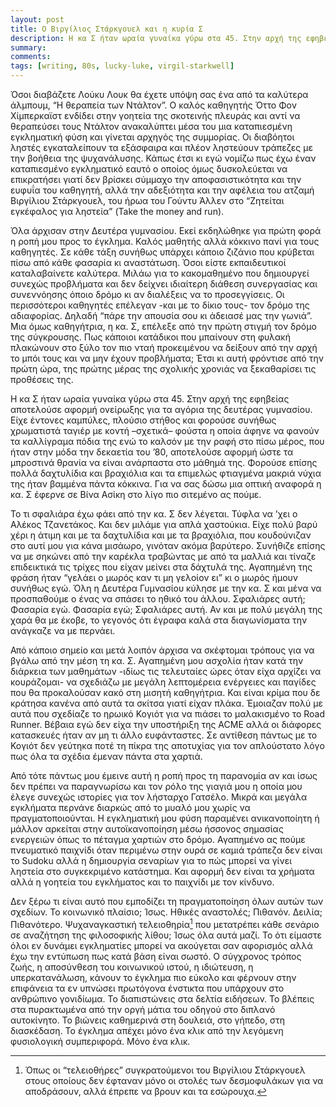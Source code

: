```yaml
---
layout: post
title: Ο Βιργίλιος Στάρκγουελ και η κυρία Σ
description: Η κα Σ ήταν ωραία γυναίκα γύρω στα 45. Στην αρχή της εφηβείας αποτελούσε αφορμή ονείρωξης για τα αγόρια της δευτέρας γυμνασίου. Είχε έντονες καμπύλες, πλούσιο στήθος και φορούσε συνήθως χρωματιστά ταγιέρ με κοντή –σχετικά– φούστα η οποία άφηνε να φανούν τα πόδια της ενώ το καλσόν με την ραφή στο πίσω μέρος, που ήταν στην μόδα την δεκαετία του ’80, αποτελούσε αφορμή ώστε τα μπροστινά θρανία να είναι ανάρπαστα στο μάθημά της. Φορούσε επίσης πολλά δαχτυλίδια και βραχιόλια και τα επιμελώς φτιαγμένα μακριά νύχια της ήταν βαμμένα πάντα κόκκινα. Για να σας δώσω μια οπτική αναφορά η κα. Σ έφερνε σε Βίνα Ασίκη στο λίγο πιο σιτεμένο ας πούμε.
summary: 
comments: 
tags: [writing, 80s, lucky-luke, virgil-starkwell]
---
```


Όσοι διαβάζετε Λούκυ Λουκ θα έχετε υπόψη σας ένα από τα καλύτερα άλμπουμ, “Η θεραπεία των Ντάλτον”. Ο καλός καθηγητής Όττο Φον Χίμπερκαϊστ ενδίδει στην γοητεία της σκοτεινής πλευράς και αντί να θεραπεύσει τους Ντάλτον ανακαλύπτει μέσα του μια καταπιεσμένη εγκληματική φύση και γίνεται αρχηγός της συμμορίας. Οι διαβόητοι ληστές εγκαταλείπουν τα εξάσφαιρα και πλέον ληστεύουν τράπεζες με την βοήθεια της ψυχανάλυσης. Κάπως έτσι κι εγώ νομίζω πως έχω έναν καταπιεσμένο εγκληματικό εαυτό ο οποίος όμως δυσκολεύεται να επικρατήσει γιατί δεν βρίσκει σύμμαχο την αποφασιστικότητα και την ευφυΐα του καθηγητή, αλλά την αδεξιότητα και την αφέλεια του ατζαμή Βιργίλιου Στάρκγουελ, του ήρωα του Γούντυ Άλλεν στο “Ζητείται εγκέφαλος για ληστεία” (Take the money and run).

Όλα άρχισαν στην Δευτέρα γυμνασίου. Εκεί εκδηλώθηκε για πρώτη φορά η ροπή μου προς το έγκλημα. Καλός μαθητής αλλά κόκκινο πανί για τους καθηγητές. Σε κάθε τάξη συνήθως υπάρχει κάποιο ζιζάνιο που κρύβεται πίσω από κάθε φασαρία κι αναστάτωση. Όσοι είστε εκπαιδευτικοί καταλαβαίνετε καλύτερα. Μιλάω για το κακομαθημένο που δημιουργεί συνεχώς προβλήματα και δεν δείχνει ιδιαίτερη διάθεση συνεργασίας και συνεννόησης όποιο δρόμο κι αν διαλέξεις να το προσεγγίσεις. Οι περισσότεροι καθηγητές επέλεγαν -και με το δίκιο τους- τον δρόμο της αδιαφορίας. Δηλαδή “πάρε την απουσία σου κι άδειασέ μας την γωνιά”. Μια όμως καθηγήτρια, η κα. Σ, επέλεξε από την πρώτη στιγμή τον δρόμο της σύγκρουσης. Πως κάποιοι κατάδικοι που μπαίνουν στη φυλακή πλακώνουν στο ξύλο τον πιο νταή προκειμένου να δείξουν από την αρχή το μπόι τους και να μην έχουν προβλήματα; Έτσι κι αυτή φρόντισε από την πρώτη ώρα, της πρώτης μέρας της σχολικής χρονιάς να ξεκαθαρίσει τις προθέσεις της.

Η κα Σ ήταν ωραία γυναίκα γύρω στα 45. Στην αρχή της εφηβείας αποτελούσε αφορμή ονείρωξης για τα αγόρια της δευτέρας γυμνασίου. Είχε έντονες καμπύλες, πλούσιο στήθος και φορούσε συνήθως χρωματιστά ταγιέρ με κοντή –σχετικά– φούστα η οποία άφηνε να φανούν τα καλλίγραμα πόδια της ενώ το καλσόν με την ραφή στο πίσω μέρος, που ήταν στην μόδα την δεκαετία του ’80, αποτελούσε αφορμή ώστε τα μπροστινά θρανία να είναι ανάρπαστα στο μάθημά της. Φορούσε επίσης πολλά δαχτυλίδια και βραχιόλια και τα επιμελώς φτιαγμένα μακριά νύχια της ήταν βαμμένα πάντα κόκκινα. Για να σας δώσω μια οπτική αναφορά η κα. Σ έφερνε σε Βίνα Ασίκη στο λίγο πιο σιτεμένο ας πούμε.

Το τι σφαλιάρα έχω φάει από την κα. Σ δεν λέγεται. Τύφλα να ’χει ο Αλέκος Τζανετάκος. Και δεν μιλάμε για απλά χαστούκια. Είχε πολύ βαρύ χέρι η άτιμη και με τα δαχτυλίδια και με τα βραχιόλια, που κουδούνιζαν στο αυτί μου για κάνα μισάωρο, γινόταν ακόμα βαρύτερο. Συνήθιζε επίσης να με σηκώνει από την καρέκλα τραβώντας με από τα μαλλιά και τίναζε επιδεικτικά τις τρίχες που είχαν μείνει στα δάχτυλά της. Αγαπημένη της φράση ήταν “γελάει ο μωρός καν τι μη γελοίον ει” κι ο μωρός ήμουν συνήθως εγώ. Όλη η Δευτέρα Γυμνασίου κύλησε με την κα. Σ και μένα να προσπαθούμε ο ένας να σπάσει το ηθικό του άλλου. Σφαλιάρες αυτή; Φασαρία εγώ. Φασαρία εγώ; Σφαλιάρες αυτή. Αν και με πολύ μεγάλη της χαρά θα με έκοβε, το γεγονός ότι έγραφα καλά στα διαγωνίσματα την ανάγκαζε να με περνάει.

Από κάποιο σημείο και μετά λοιπόν άρχισα να σκέφτομαι τρόπους για να βγάλω από την μέση τη κα. Σ. Αγαπημένη μου ασχολία ήταν κατά την διάρκεια των μαθημάτων -ιδίως τις τελευταίες ώρες όταν είχα αρχίζει να κουράζομαι- να σχεδιάζω με μεγάλη λεπτομέρεια ενέργειες και παγίδες που θα προκαλούσαν κακό στη μισητή καθηγήτρια. Και είναι κρίμα που δε κράτησα κανένα από αυτά τα σκίτσα γιατί είχαν πλάκα. Έμοιαζαν πολύ με αυτά που σχεδίαζε το ηρωικό Κογιότ για να πιάσει το μαλακισμένο το Road Runner. Βέβαια εγώ δεν είχα την υποστήριξη της ACME αλλά οι διάφορες κατασκευές ήταν αν μη τι άλλο ευφάνταστες. Σε αντίθεση πάντως με το Κογιότ δεν γεύτηκα ποτέ τη πίκρα της αποτυχίας για τον απλούστατο λόγο πως όλα τα σχέδια έμεναν πάντα στα χαρτιά.

Από τότε πάντως μου έμεινε αυτή η ροπή προς τη παρανομία αν και ίσως δεν πρέπει να παραγνωρίσω και τον ρόλο της γιαγιά μου η οποία μου έλεγε συνεχώς ιστορίες για τον λήσταρχο Γατσέλο. Μικρά και μεγάλα εγκλήματα περνάνε διαρκώς από το μυαλό μου χωρίς να πραγματοποιούνται. Η εγκληματική μου φύση παραμένει ανικανοποίητη ή μάλλον αρκείται στην αυτοϊκανοποίηση μέσω ήσσονος σημασίας ενεργειών όπως το πέταγμα χαρτιών στο δρόμο. Αγαπημένο ας πούμε πνευματικό παιχνίδι όταν περιμένω στην ουρά σε καμιά τράπεζα δεν είναι το Sudoku αλλά η δημιουργία σεναρίων για το πώς μπορεί να γίνει ληστεία στο συγκεκριμένο κατάστημα. Και αφορμή δεν είναι τα χρήματα αλλά η γοητεία του εγκλήματος και το παιχνίδι με τον κίνδυνο.

Δεν ξέρω τι είναι αυτό που εμποδίζει τη πραγματοποίηση όλων αυτών των σχεδίων. Το κοινωνικό πλαίσιο; Ίσως. Ηθικές αναστολές; Πιθανόν. Δειλία; Πιθανότερο. Ψυχαναγκαστική τελειοθηρία[^1] που μετατρέπει κάθε σενάριο σε αναζήτηση της φιλοσοφικής λίθου; Ίσως όλα αυτά μαζί. Το ότι είμαστε όλοι εν δυνάμει εγκληματίες μπορεί να ακούγεται σαν αφορισμός αλλά έχω την εντύπωση πως κατά βάση είναι σωστό. Ο σύγχρονος τρόπος ζωής, η αποσύνθεση του κοινωνικού ιστού, η ιδιώτευση, η υπερκατανάλωση, κάνουν το έγκλημα πιο εύκολο και φέρνουν στην επιφάνεια τα εν υπνώσει πρωτόγονα ένστικτα που υπάρχουν στο ανθρώπινο γονιδίωμα. Το διαπιστώνεις στα δελτία ειδήσεων. Το βλέπεις στα πυρακτωμένα από την οργή μάτια του οδηγού στο διπλανό αυτοκίνητο. Το βιώνεις καθημερινά στη δουλειά, στο γήπεδο, στη διασκέδαση. Το έγκλημα απέχει μόνο ένα κλικ από την λεγόμενη φυσιολογική συμπεριφορά. Μόνο ένα κλικ.

[^1]: Όπως οι “τελειοθήρες” συγκρατούμενοι του Βιργίλιου Στάρκγουελ στους οποίους δεν έφταναν μόνο οι στολές των δεσμοφυλάκων για να αποδράσουν, αλλά έπρεπε να βρουν και τα εσώρουχα.

